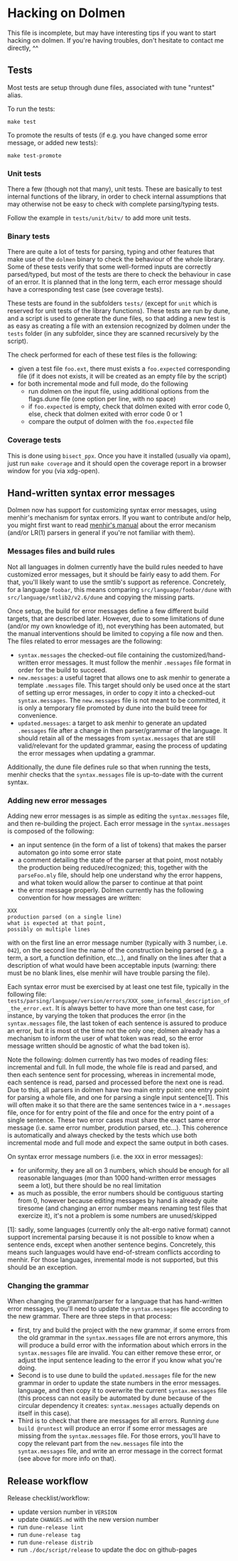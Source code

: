 # Hacking on Dolmen

This file is incomplete, but may have interesting tips if you want to start
hacking on dolmen. If you're having troubles, don't hesitate to contact me
directly, ^^


## Tests

Most tests are setup through dune files, associated with tune "runtest" alias.

To run the tests:
```
make test
```

To promote the results of tests (if e.g. you have changed some error message,
or added new tests):
```
make test-promote
```


### Unit tests

There a few (though not that many), unit tests. These are basically to test
internal functions of the library, in order to check internal assumptions
that may otherwise not be easy to check with complete parsing/typing tests.

Follow the example in `tests/unit/bitv/` to add more unit tests.


### Binary tests

There are quite a lot of tests for parsing, typing and other features that make
use of the `dolmen` binary to check the behaviour of the whole library. Some of
these tests verify that some well-formed inputs are correctly parsed/typed, but
most of the tests are there to check the behaviour in case of an error.  It is
planned that in the long term, each error message should have a corresponding
test case (see coverage tests).

These tests are found in the subfolders `tests/` (except for `unit` which
is reserved for unit tests of the library functions). These tests are run by
dune, and a script is used to generate the dune files, so that adding a new
test is as easy as creating a file with an extension recognized by dolmen
under the `tests` folder (in any subfolder, since they are scanned recursively
by the script).

The check performed for each of these test files is the following:
- given a test file `foo.ext`, there must exists a `foo.expected` corresponding
  file (if it does not exists, it will be created as an empty file by the
  script)
- for both incremental mode and full mode, do the following
  + run dolmen on the input file, using additional options from the flags.dune
    file (one option per line, with no space)
  + if `foo.expected` is empty, check that dolmen exited with error code 0,
    else, check that dolmen exited with error code 0 or 1
  + compare the output of dolmen with the `foo.expected` file

### Coverage tests

This is done using `bisect_ppx`. Once you have it installed (usually via opam),
just run `make coverage` and it should open the coverage report in a browser
window for you (via xdg-open).


## Hand-written syntax error messages

Dolmen now has support for customizing syntax error messages, using menhir's
mechanism for syntax errors. If you want to contribute and/or help, you might
first want to read [menhir's
manual](http://cambium.inria.fr/~fpottier/menhir/manual.html#sec67) about the
error mecanism (and/or LR(1) parsers in general if you're not familiar with
them).

### Messages files and build rules

Not all languages in dolmen currently have the build rules needed to have
customized error messages, but it should be fairly easy to add them. For that,
you'll likely want to use the smtlib's support as reference. Concretely, for a
language `foobar`, this means comparing `src/language/foobar/dune` with
`src/language/smtlib2/v2.6/dune` and copying the missing parts.

Once setup, the build for error messages define a few different build targets,
that are described later. However, due to some limitations of dune (and/or my
own knowledge of it), not everything has been automated, but the manual
interventions should be limited to copying a file now and then. The files
related to error messages are the following:
- `syntax.messages` the checked-out file containing the customized/hand-written
  error messages. It must follow the menhir `.messages` file format in order
  for the build to succeed.
- `new.messages`: a useful tagret that allows one to ask menhir to generate a
  template `.messages` file. This target should only be used once at the start
  of setting up error messages, in order to copy it into a checked-out
  `syntax.messages`. The `new.messages` file is not meant to be committed, it
  is only a temporary file promoted by dune into the build treee for
  convenience.
- `updated.messages`: a target to ask menhir to generate an updated `.messages`
  file after a change in then parser/grammar of the language.  It should retain
  all of the messages from `syntax.messages` that are still valid/relevant for
  the updated grammar, easing the process of updating the error messages when
  updating a grammar.

Additionally, the dune file defines rule so that when running the tests, menhir
checks that the `syntax.messages` file is up-to-date with the current syntax.

### Adding new error messages

Adding new error messages is as simple as editing the `syntax.messages`
file, and then re-building the project. Each error message in the
`syntax.messages` is composed of the following:
- an input sentence (in the form of a list of tokens) that makes the parser
  automaton go into some error state
- a comment detailing the state of the parser at that point, most notably
  the production being reduced/recognized; this, together with the `parseFoo.mly`
  file, should help one understand why the error happens, and what token would
  allow the parser to continue at that point
- the error message properly. Dolmen currently has the following convention for how
  messages are written:
```
XXX
production parsed (on a single line)
what is expected at that point,
possibly on multiple lines
```
  with on the first line an error message number (typically with 3 number, i.e. `042`),
  on the second line the name of the construction being parsed (e.g. a term, a sort,
  a function definition, etc...), and finally on the lines after that a description
  of what would have been acceptable inputs (warning: there must be no blank lines,
  else menhir will have trouble parsing the file).

Each syntax error must be exercised by at least one test file, typically in the
following file:
`tests/parsing/language/version/errors/XXX_some_informal_description_of_the_error.ext`.
It is always better to have more than one test case, for instance, by varying the token
that produces the error (in the `syntax.messages` file, the last token of each sentence
is assured to produce an error, but it is most ot the time not the only one; dolmen already
has a mechanism to inform the user of what token was read, so the error message written
should be agnostic of what the bad token is).

Note the following: dolmen currently has two modes of reading files: incremental and full.
In full mode, the whole file is read and parsed, and then each sentence sent for processing,
whereas in incremental mode, each sentence is read, parsed and processed before the next one
is read. Due to this, all parsers in dolmen have two main entry point: one entry point for
parsing a whole file, and one for parsing a single input sentence[1]. This will often
make it so that there are the same sentences twice in a `*.messages` file, once for
for entry point of the file and once for the entry point of a single sentence. These
two error cases must share the exact same error message (i.e. same error number, prodution
parsed, etc...). This coherence is automatically and always checked by the tests which use
both incremental mode and full mode and expect the same output in both cases.

On syntax error message numbers (i.e. the `XXX` in error messages):
- for uniformity, they are all on 3 numbers, which should be enough for all reasonable languages
  (mor than 1000 hand-written error messages seem a lot), but there should be no real limitation
- as much as possible, the error numbers should be contiguous starting from 0, however
  because editing messages by hand is already quite tiresome (and changing an error number
  means renaming test files that exercize it), it's not a problem is some numbers
  are unused/skipped

[1]: sadly, some languages (currently only the alt-ergo native format) cannot support
     incremental parsing because it is not possible to know when a sentence ends, except
     when another sentence begins. Concretely, this means such languages would have
     end-of-stream conflicts according to menhir. For those languages, inremental mode
     is not supported, but this should be an exception.

### Changing the grammar

When changing the grammar/parser for a language that has hand-written error
messages, you'll need to update the `syntax.messages` file according to the new
grammar. There are three steps in that process:
- first, try and build the project with the new grammar, if some errors from
  the old grammar in the `syntax.messages` file are not errors anymore, this
  will produce a build error with the information about which errors in the
  `syntax.messages` file are invalid. You can either remove these error, or
  adjust the input sentence leading to the error if you know what you're doing.
- Second is to use dune to build the `updated.messages` file for the new
  grammar in order to update the state numbers in the error messages.
  language, and then copy it to overwrite the current `syntax.messages` file
  (this process can not easily be automated by dune because of the circular
  dependency it creates: `syntax.messages` actually depends on itself in this
  case).
- Third is to check that there are messages for all errors. Running `dune build
  @runtest` will produce an error if some error messages are missing from the
  `syntax.messages` file. For those errors, you'll have to copy the relevant
  part from the `new.messages` file into the `syntax.messages` file, and write
  an error message in the correct format (see above for more info on that).


## Release workflow

Release checklist/workflow:

- update version number in `VERSION`
- update `CHANGES.md` with the new version number
- run `dune-release lint`
- run `dune-release tag`
- run `dune-release distrib`
- run `./doc/script/release` to update the doc on github-pages

